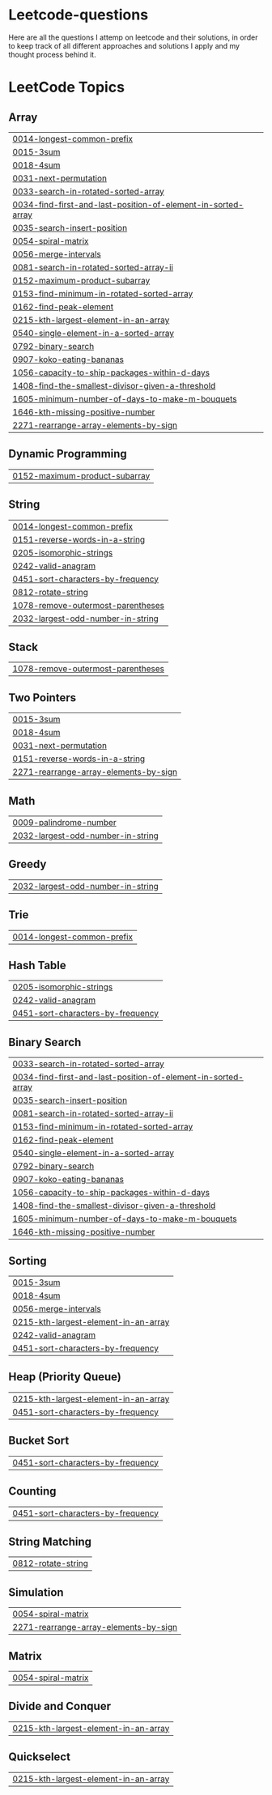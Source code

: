 # Leetcode-questions
Here are all the questions I attemp on leetcode and their solutions, in order to keep track of all different approaches and solutions I apply and my thought process behind it.

<!---LeetCode Topics Start-->
# LeetCode Topics
## Array
|  |
| ------- |
| [0014-longest-common-prefix](https://github.com/AshmitRajput/Leetcode-questions/tree/master/0014-longest-common-prefix) |
| [0015-3sum](https://github.com/AshmitRajput/Leetcode-questions/tree/master/0015-3sum) |
| [0018-4sum](https://github.com/AshmitRajput/Leetcode-questions/tree/master/0018-4sum) |
| [0031-next-permutation](https://github.com/AshmitRajput/Leetcode-questions/tree/master/0031-next-permutation) |
| [0033-search-in-rotated-sorted-array](https://github.com/AshmitRajput/Leetcode-questions/tree/master/0033-search-in-rotated-sorted-array) |
| [0034-find-first-and-last-position-of-element-in-sorted-array](https://github.com/AshmitRajput/Leetcode-questions/tree/master/0034-find-first-and-last-position-of-element-in-sorted-array) |
| [0035-search-insert-position](https://github.com/AshmitRajput/Leetcode-questions/tree/master/0035-search-insert-position) |
| [0054-spiral-matrix](https://github.com/AshmitRajput/Leetcode-questions/tree/master/0054-spiral-matrix) |
| [0056-merge-intervals](https://github.com/AshmitRajput/Leetcode-questions/tree/master/0056-merge-intervals) |
| [0081-search-in-rotated-sorted-array-ii](https://github.com/AshmitRajput/Leetcode-questions/tree/master/0081-search-in-rotated-sorted-array-ii) |
| [0152-maximum-product-subarray](https://github.com/AshmitRajput/Leetcode-questions/tree/master/0152-maximum-product-subarray) |
| [0153-find-minimum-in-rotated-sorted-array](https://github.com/AshmitRajput/Leetcode-questions/tree/master/0153-find-minimum-in-rotated-sorted-array) |
| [0162-find-peak-element](https://github.com/AshmitRajput/Leetcode-questions/tree/master/0162-find-peak-element) |
| [0215-kth-largest-element-in-an-array](https://github.com/AshmitRajput/Leetcode-questions/tree/master/0215-kth-largest-element-in-an-array) |
| [0540-single-element-in-a-sorted-array](https://github.com/AshmitRajput/Leetcode-questions/tree/master/0540-single-element-in-a-sorted-array) |
| [0792-binary-search](https://github.com/AshmitRajput/Leetcode-questions/tree/master/0792-binary-search) |
| [0907-koko-eating-bananas](https://github.com/AshmitRajput/Leetcode-questions/tree/master/0907-koko-eating-bananas) |
| [1056-capacity-to-ship-packages-within-d-days](https://github.com/AshmitRajput/Leetcode-questions/tree/master/1056-capacity-to-ship-packages-within-d-days) |
| [1408-find-the-smallest-divisor-given-a-threshold](https://github.com/AshmitRajput/Leetcode-questions/tree/master/1408-find-the-smallest-divisor-given-a-threshold) |
| [1605-minimum-number-of-days-to-make-m-bouquets](https://github.com/AshmitRajput/Leetcode-questions/tree/master/1605-minimum-number-of-days-to-make-m-bouquets) |
| [1646-kth-missing-positive-number](https://github.com/AshmitRajput/Leetcode-questions/tree/master/1646-kth-missing-positive-number) |
| [2271-rearrange-array-elements-by-sign](https://github.com/AshmitRajput/Leetcode-questions/tree/master/2271-rearrange-array-elements-by-sign) |
## Dynamic Programming
|  |
| ------- |
| [0152-maximum-product-subarray](https://github.com/AshmitRajput/Leetcode-questions/tree/master/0152-maximum-product-subarray) |
## String
|  |
| ------- |
| [0014-longest-common-prefix](https://github.com/AshmitRajput/Leetcode-questions/tree/master/0014-longest-common-prefix) |
| [0151-reverse-words-in-a-string](https://github.com/AshmitRajput/Leetcode-questions/tree/master/0151-reverse-words-in-a-string) |
| [0205-isomorphic-strings](https://github.com/AshmitRajput/Leetcode-questions/tree/master/0205-isomorphic-strings) |
| [0242-valid-anagram](https://github.com/AshmitRajput/Leetcode-questions/tree/master/0242-valid-anagram) |
| [0451-sort-characters-by-frequency](https://github.com/AshmitRajput/Leetcode-questions/tree/master/0451-sort-characters-by-frequency) |
| [0812-rotate-string](https://github.com/AshmitRajput/Leetcode-questions/tree/master/0812-rotate-string) |
| [1078-remove-outermost-parentheses](https://github.com/AshmitRajput/Leetcode-questions/tree/master/1078-remove-outermost-parentheses) |
| [2032-largest-odd-number-in-string](https://github.com/AshmitRajput/Leetcode-questions/tree/master/2032-largest-odd-number-in-string) |
## Stack
|  |
| ------- |
| [1078-remove-outermost-parentheses](https://github.com/AshmitRajput/Leetcode-questions/tree/master/1078-remove-outermost-parentheses) |
## Two Pointers
|  |
| ------- |
| [0015-3sum](https://github.com/AshmitRajput/Leetcode-questions/tree/master/0015-3sum) |
| [0018-4sum](https://github.com/AshmitRajput/Leetcode-questions/tree/master/0018-4sum) |
| [0031-next-permutation](https://github.com/AshmitRajput/Leetcode-questions/tree/master/0031-next-permutation) |
| [0151-reverse-words-in-a-string](https://github.com/AshmitRajput/Leetcode-questions/tree/master/0151-reverse-words-in-a-string) |
| [2271-rearrange-array-elements-by-sign](https://github.com/AshmitRajput/Leetcode-questions/tree/master/2271-rearrange-array-elements-by-sign) |
## Math
|  |
| ------- |
| [0009-palindrome-number](https://github.com/AshmitRajput/Leetcode-questions/tree/master/0009-palindrome-number) |
| [2032-largest-odd-number-in-string](https://github.com/AshmitRajput/Leetcode-questions/tree/master/2032-largest-odd-number-in-string) |
## Greedy
|  |
| ------- |
| [2032-largest-odd-number-in-string](https://github.com/AshmitRajput/Leetcode-questions/tree/master/2032-largest-odd-number-in-string) |
## Trie
|  |
| ------- |
| [0014-longest-common-prefix](https://github.com/AshmitRajput/Leetcode-questions/tree/master/0014-longest-common-prefix) |
## Hash Table
|  |
| ------- |
| [0205-isomorphic-strings](https://github.com/AshmitRajput/Leetcode-questions/tree/master/0205-isomorphic-strings) |
| [0242-valid-anagram](https://github.com/AshmitRajput/Leetcode-questions/tree/master/0242-valid-anagram) |
| [0451-sort-characters-by-frequency](https://github.com/AshmitRajput/Leetcode-questions/tree/master/0451-sort-characters-by-frequency) |
## Binary Search
|  |
| ------- |
| [0033-search-in-rotated-sorted-array](https://github.com/AshmitRajput/Leetcode-questions/tree/master/0033-search-in-rotated-sorted-array) |
| [0034-find-first-and-last-position-of-element-in-sorted-array](https://github.com/AshmitRajput/Leetcode-questions/tree/master/0034-find-first-and-last-position-of-element-in-sorted-array) |
| [0035-search-insert-position](https://github.com/AshmitRajput/Leetcode-questions/tree/master/0035-search-insert-position) |
| [0081-search-in-rotated-sorted-array-ii](https://github.com/AshmitRajput/Leetcode-questions/tree/master/0081-search-in-rotated-sorted-array-ii) |
| [0153-find-minimum-in-rotated-sorted-array](https://github.com/AshmitRajput/Leetcode-questions/tree/master/0153-find-minimum-in-rotated-sorted-array) |
| [0162-find-peak-element](https://github.com/AshmitRajput/Leetcode-questions/tree/master/0162-find-peak-element) |
| [0540-single-element-in-a-sorted-array](https://github.com/AshmitRajput/Leetcode-questions/tree/master/0540-single-element-in-a-sorted-array) |
| [0792-binary-search](https://github.com/AshmitRajput/Leetcode-questions/tree/master/0792-binary-search) |
| [0907-koko-eating-bananas](https://github.com/AshmitRajput/Leetcode-questions/tree/master/0907-koko-eating-bananas) |
| [1056-capacity-to-ship-packages-within-d-days](https://github.com/AshmitRajput/Leetcode-questions/tree/master/1056-capacity-to-ship-packages-within-d-days) |
| [1408-find-the-smallest-divisor-given-a-threshold](https://github.com/AshmitRajput/Leetcode-questions/tree/master/1408-find-the-smallest-divisor-given-a-threshold) |
| [1605-minimum-number-of-days-to-make-m-bouquets](https://github.com/AshmitRajput/Leetcode-questions/tree/master/1605-minimum-number-of-days-to-make-m-bouquets) |
| [1646-kth-missing-positive-number](https://github.com/AshmitRajput/Leetcode-questions/tree/master/1646-kth-missing-positive-number) |
## Sorting
|  |
| ------- |
| [0015-3sum](https://github.com/AshmitRajput/Leetcode-questions/tree/master/0015-3sum) |
| [0018-4sum](https://github.com/AshmitRajput/Leetcode-questions/tree/master/0018-4sum) |
| [0056-merge-intervals](https://github.com/AshmitRajput/Leetcode-questions/tree/master/0056-merge-intervals) |
| [0215-kth-largest-element-in-an-array](https://github.com/AshmitRajput/Leetcode-questions/tree/master/0215-kth-largest-element-in-an-array) |
| [0242-valid-anagram](https://github.com/AshmitRajput/Leetcode-questions/tree/master/0242-valid-anagram) |
| [0451-sort-characters-by-frequency](https://github.com/AshmitRajput/Leetcode-questions/tree/master/0451-sort-characters-by-frequency) |
## Heap (Priority Queue)
|  |
| ------- |
| [0215-kth-largest-element-in-an-array](https://github.com/AshmitRajput/Leetcode-questions/tree/master/0215-kth-largest-element-in-an-array) |
| [0451-sort-characters-by-frequency](https://github.com/AshmitRajput/Leetcode-questions/tree/master/0451-sort-characters-by-frequency) |
## Bucket Sort
|  |
| ------- |
| [0451-sort-characters-by-frequency](https://github.com/AshmitRajput/Leetcode-questions/tree/master/0451-sort-characters-by-frequency) |
## Counting
|  |
| ------- |
| [0451-sort-characters-by-frequency](https://github.com/AshmitRajput/Leetcode-questions/tree/master/0451-sort-characters-by-frequency) |
## String Matching
|  |
| ------- |
| [0812-rotate-string](https://github.com/AshmitRajput/Leetcode-questions/tree/master/0812-rotate-string) |
## Simulation
|  |
| ------- |
| [0054-spiral-matrix](https://github.com/AshmitRajput/Leetcode-questions/tree/master/0054-spiral-matrix) |
| [2271-rearrange-array-elements-by-sign](https://github.com/AshmitRajput/Leetcode-questions/tree/master/2271-rearrange-array-elements-by-sign) |
## Matrix
|  |
| ------- |
| [0054-spiral-matrix](https://github.com/AshmitRajput/Leetcode-questions/tree/master/0054-spiral-matrix) |
## Divide and Conquer
|  |
| ------- |
| [0215-kth-largest-element-in-an-array](https://github.com/AshmitRajput/Leetcode-questions/tree/master/0215-kth-largest-element-in-an-array) |
## Quickselect
|  |
| ------- |
| [0215-kth-largest-element-in-an-array](https://github.com/AshmitRajput/Leetcode-questions/tree/master/0215-kth-largest-element-in-an-array) |
<!---LeetCode Topics End-->